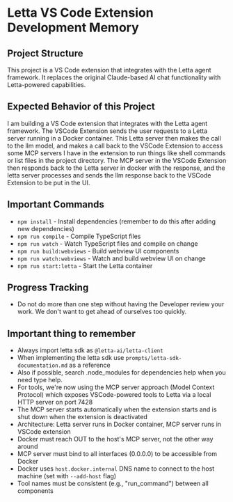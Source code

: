 # Letta VS Code Extension Development Memory

## Project Structure
This project is a VS Code extension that integrates with the Letta agent framework. It replaces the original Claude-based AI chat functionality with Letta-powered capabilities.

## Expected Behavior of this Project
I am building a VS Code extension that integrates with the Letta agent framework. The VSCode Extension sends the user requests to a Letta server running in a Docker container. This Letta server then makes the call to the llm model, and makes a call back to the VSCode Extension to access some MCP servers I have in the extension to run things like shell commands or list files in the project directory. The MCP server in the VSCode Extension then responds back to the Letta server in docker with the response, and the letta server processes and sends the llm response back to the VSCode Extension to be put in the UI.

## Important Commands
- `npm install` - Install dependencies (remember to do this after adding new dependencies)
- `npm run compile` - Compile TypeScript files
- `npm run watch` - Watch TypeScript files and compile on change
- `npm run build:webviews` - Build webview UI components
- `npm run watch:webviews` - Watch and build webview UI on change
- `npm run start:letta` - Start the Letta container

## Progress Tracking
- Do not do more than one step without having the Developer review your work. We don't want to get ahead of ourselves too quickly.

## Important thing to remember
- Always import letta sdk as `@letta-ai/letta-client`
- When implementing the letta sdk use `prompts/letta-sdk-documentation.md` as a reference
- Also if possible, search .node_modules for dependencies help when you need type help.
- For tools, we're now using the MCP server approach (Model Context Protocol) which exposes VSCode-powered tools to Letta via a local HTTP server on port 7428
- The MCP server starts automatically when the extension starts and is shut down when the extension is deactivated
- Architecture: Letta server runs in Docker container, MCP server runs in VSCode extension
- Docker must reach OUT to the host's MCP server, not the other way around
- MCP server must bind to all interfaces (0.0.0.0) to be accessible from Docker
- Docker uses `host.docker.internal` DNS name to connect to the host machine (set with `--add-host` flag)
- Tool names must be consistent (e.g., "run_command") between all components
